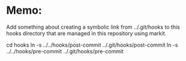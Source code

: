 
# Memo:
Add something about creating a symbolic link from ../.git/hooks to this hooks directory that are managed in this repository using markit.

cd hooks
ln -s ../../hooks/post-commit ../.git/hooks/post-commit
ln -s ../../hooks/pre-commit ../.git/hooks/pre-commit



